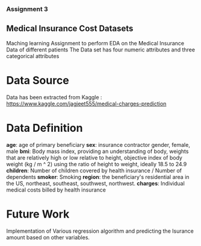 ### Assignment 3

## Medical Insurance Cost Datasets

Maching learning Assignment to perform EDA on the Medical Insurance Data of different patients The Data set has four numeric attributes and three categorical attributes

# Data Source
Data has been extracted from Kaggle : https://www.kaggle.com/jagjeet555/medical-charges-prediction

# Data Definition
**age**: age of primary beneficiary
**sex**: insurance contractor gender, female, male
**bmi**: Body mass index, providing an understanding of body, weights that are relatively high or low relative to height, objective index of body weight (kg / m ^ 2) using the ratio of height to weight, ideally 18.5 to 24.9
**children**: Number of children covered by health insurance / Number of dependents
**smoker**: Smoking
**region**: the beneficiary's residential area in the US, northeast, southeast, southwest, northwest.
**charges**: Individual medical costs billed by health insurance

# Future Work
Implementation of Various regression algorithm and predicting the Isurance amount based on other variables.
